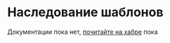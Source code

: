 Наследование шаблонов
=====================

Документации пока нет, [почитайте на хабре](http://habrahabr.ru/post/169525/) пока
